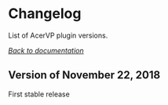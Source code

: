 # Changelog

List of AcerVP plugin versions.

*[Back to documentation](index.md)*

## Version of November 22, 2018

First stable release
